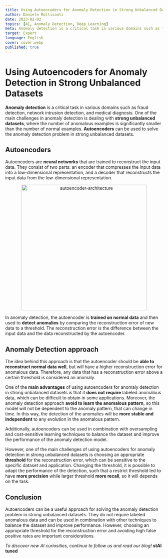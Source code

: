 ```yaml
---
title: Using Autoencoders for Anomaly Detection in Strong Unbalanced Datasets
author: Daniele Moltisanti
date: 2023-02-02
topics: [AI, Anomaly Detection, Deep Learning]
meta: Anomaly detection is a critical task in various domains such as fraud detection, network intrusion detection, and medical diagnosis. One of the main challenges in anomaly detection is dealing with strong unbalanced datasets, where the number of anomalous examples is significantly smaller than the number of normal examples.
target: Expert
language: English
cover: cover.webp
published: true
---
```


# Using Autoencoders for Anomaly Detection in Strong Unbalanced Datasets

**Anomaly detection** is a critical task in various domains such as fraud detection, network intrusion detection, and medical diagnosis. One of the main challenges in anomaly detection is dealing with **strong unbalanced datasets**, where the number of anomalous examples is significantly smaller than the number of normal examples.
**Autoencoders** can be used to solve the anomaly detection problem in strong unbalanced datasets.

## Autoencoders

Autoencoders are **neural networks** that are trained to reconstruct the input data. They consist of two parts: an encoder that compresses the input data into a low-dimensional representation, and a decoder that reconstructs the input data from the low-dimensional representation.

<p align="center">
    <img src="./autoencoder.png" alt="autoencoder-architecture" height="400px" width="auto">
</p>

In anomaly detection, the autoencoder is **trained on normal data** and then used to **detect anomalies** by comparing the reconstruction error of new data to a threshold. The reconstruction error is the difference between the input data and the data reconstructed by the autoencoder.

## Anomaly Detection approach

The idea behind this approach is that the autoencoder should be **able to reconstruct normal data well**, but will have a higher reconstruction error for anomalous data. Therefore, any data that has a reconstruction error above a certain threshold is considered an anomaly.

One of the **main advantages** of using autoencoders for anomaly detection in strong unbalanced datasets is that it **does not require** labeled anomalous data, which can be difficult to obtain in some applications. Moreover, the anomaly detection approach **avoid to learn the anomalous pattern**, so this model will not be dependent to the anomaly pattern, that can change in time. In this way, the detection of the anomalies will be **more stable and independent** to any evolution in the anomalous pattern.

Additionally, autoencoders can be used in combination with oversampling and cost-sensitive learning techniques to balance the dataset and improve the performance of the anomaly detection model.

However, one of the main challenges of using autoencoders for anomaly detection in strong unbalanced datasets is choosing an appropriate **threshold** for the reconstruction error, which can be sensitive to the specific dataset and application. Changing the threshold, it is possible to adapt the performance of the detection, such that a restrict threshold led to have **more precision** while larger threshold **more recall**, so it will depends on the task.

## Conclusion

Autoencoders can be a useful approach for solving the anomaly detection problem in strong unbalanced datasets. They do not require labeled anomalous data and can be used in combination with other techniques to balance the dataset and improve performance. However, choosing an appropriate threshold for the reconstruction error and avoiding high false positive rates are important considerations.

*To discover new AI curiosities, continue to follow us and read our blog!* **stAI tuned**
